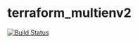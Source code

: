 # terraform_multienv2
[![Build Status](https://dev.azure.com/shivrajpatil1998/terrraform/_apis/build/status%2FSHIVRAJPATIL123.terraform_multienv2%20(1)?branchName=main)](https://dev.azure.com/shivrajpatil1998/terrraform/_build/latest?definitionId=13&branchName=main)
